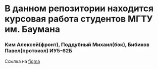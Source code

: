 # В данном репозитории находится курсовая работа студентов МГТУ им. Баумана 
### Ким Алексей(фронт), Поддубный Михаил(бэк), Бибиков Павел(протокол) ИУ5-62Б
Ссылка на [figma](https://www.figma.com/file/tGSwM3Kk8hAat1xHsxs8rP/%D0%97%D0%B0%D1%8F%D0%B2%D0%BA%D0%B8-%D0%B3%D0%BE%D1%81%D1%83%D1%81%D0%BB%D1%83%D0%B3%D0%B8?node-id=4%3A2070&t=g3tzC4dZI7nnQiq4-1)
